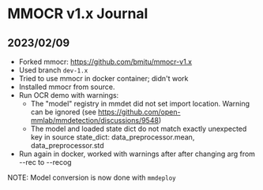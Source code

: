 # MMOCR v1.x Journal

## 2023/02/09

- Forked mmocr: <https://github.com/bmitu/mmocr-v1.x>
- Used branch `dev-1.x`
- Tried to use mmocr in docker container; didn't work
- Installed mmocr from source.
- Run OCR demo with warnings:
    - The "model" registry in mmdet did not set import location.
    Warning can be ignored (see https://github.com/open-mmlab/mmdetection/discussions/9548)
    - The model and loaded state dict do not match exactly 
      unexpected key in source state_dict: data_preprocessor.mean, data_preprocessor.std
- Run again in docker, worked with warnings after after changing arg from --rec to --recog

NOTE: Model conversion is now done with `mmdeploy`
